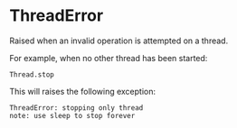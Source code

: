 # ThreadError

Raised when an invalid operation is attempted on a thread.

For example, when no other thread has been started:

    Thread.stop

This will raises the following exception:

    ThreadError: stopping only thread
    note: use sleep to stop forever